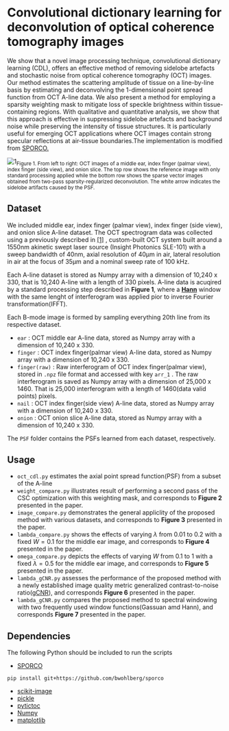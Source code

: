 # Convolutional dictionary learning for deconvolution of optical coherence tomography images

We show that a novel image processing technique, convolutional dictionary learning (CDL), offers an effective method of removing sidelobe artefacts and stochastic noise from optical coherence tomography (OCT) images. Our method estimates the scattering amplitude of tissue on a line-by-line basis by estimating and deconvolving the 1-dimensional point spread function from OCT A-line data. We also present a method for employing a sparsity weighting mask to mitigate loss of speckle brightness within tissue-containing regions. With qualitative and quantitative analysis, we show that this approach is effective in suppressing sidelobe artefacts and background noise while preserving the intensity of tissue structures. It is particularly useful for emerging OCT applications where OCT images contain strong specular reflections at air-tissue boundaries.The implementation is modified from [SPORCO.](https://github.com/bwohlberg/sporco)

![1](https://tva1.sinaimg.cn/large/008i3skNgy1greyz4w0dwj318g0p0wom.jpg)<sub>Figure 1. From left to right: OCT images of a middle ear, index finger (palmar view), index finger (side view), and onion slice. The top row shows the reference image with only standard processing applied while the bottom row shows the sparse vector images obtained from two-pass sparsity-regularized deconvolution. The white arrow indicates the sidelobe artifacts caused by the PSF. <sub>



## Dataset

We included middle ear, index finger (palmar view), index finger (side view), and onion slice A-line dataset. The OCT spectrogram data was collected using a previously described in [[1]](https://www.osapublishing.org/boe/fulltext.cfm?uri=boe-7-11-4621&amp;id=352647) , custom-built OCT system built around a 1550nm akinetic swept laser source (Insight Photonics SLE-101) with a sweep bandwidth of 40nm, axial resolution of 40µm in air, lateral resolution in air at the focus of 35µm and a nominal sweep rate of 100 kHz. 

Each A-line dataset is stored as Numpy array with a dimension of 10,240 x 330, that is 10,240 A-line with a length of 330 pixels. A-line data is acuqired by a standard processing step described in  **Figure 1**, where a <u>**Hann**</u> window with the same lenght of interferogram was applied pior to inverse Fourier transformation(IFFT).

Each B-mode image is formed by sampling everything 20th line from its respective dataset. 

-  `ear` : OCT middle ear A-line data, stored as Numpy array with a dimension of 10,240 x 330. 
-  `finger` : OCT index finger(palmar view) A-line data, stored as Numpy array with a dimension of 10,240 x 330. 
-  `finger(raw)` : Raw interferogram of  OCT index finger(palmar view), stored in  `.npz`  file format and accessed with key  `arr_1` . The raw interferogram is saved as Numpy array with a dimension of 25,000 x 1460. That is 25,000 interferogram with a length of 1460(data valid points) pixels. 
-  `nail` : OCT index finger(side view) A-line data, stored as Numpy array with a dimension of 10,240 x 330. 
-  `onion` : OCT onion slice A-line data, stored as Numpy array with a dimension of 10,240 x 330. 

The  `PSF` folder contains the PSFs learned from each dataset, respectively. 



## Usage

- `oct_cdl.py` estimates the axial point spread function(PSF) from a subset of the A-line
- `weight_compare.py` illustrates result of performing a second pass of the CSC optimization with this weighting mask, and corresponds to **Figure 2** presented in the paper. 
- `image_compare.py` demonstrates the general appliclity of the proposed method with various datasets, and corresponds to  **Figure 3** presented in the paper. 
- `lambda_compare.py` shows the effects of varying $\lambda$ from 0.01 to 0.2 with a fixed $W=0.1$ for the middle ear image,  and corresponds to **Figure 4** presented in the paper. 
-  `omega_compare.py`  depicts the effects of varying  $W$ from 0.1 to 1 with a fixed  $\lambda=0.5$ for the middle ear image,  and corresponds to **Figure 5** presented in the paper. 
- `lambda_gCNR.py` assesses the performance of the proposed method with a newly established image quality metric generalized contrast-to-noise ratio([gCNR](https://ieeexplore.ieee.org/document/8580101)), and corresponds **Figure 6** presented in the paper. 
- `lambda_gCNR.py`  compares the proposed method to spectral windowing with two frequently used window functions(Gassuan amd Hann),  and corresponds **Figure 7** presented in the paper. 

## Dependencies 

The following Python should be included to run the scripts

- [SPORCO](https://github.com/bwohlberg/sporco)

```
pip install git+https://github.com/bwohlberg/sporco
```

- [scikit-image](https://scikit-image.org/ )
- [pickle](https://docs.python.org/3/library/pickle.html)
- [pytictoc](https://pypi.org/project/pytictoc/)
- [Numpy](https://numpy.org/)
- [matplotlib](https://matplotlib.org/)

